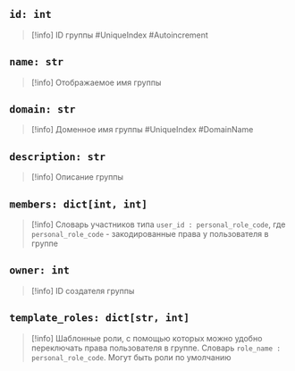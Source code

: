 ## `id: int`
> [!info] ID группы #UniqueIndex #Autoincrement 

## `name: str`
> [!info] Отображаемое имя группы

## `domain: str`

> [!info]  Доменное имя группы #UniqueIndex #DomainName

## `description: str`
> [!info] Описание группы

## `members: dict[int, int]`
> [!info] Словарь участников типа `user_id : personal_role_code`, где `personal_role_code` - закодированные права у пользователя в группе  

## `owner: int`
> [!info] ID cоздателя группы

## `template_roles: dict[str, int]`
> [!info] Шаблонные роли, с помощью которых можно удобно переключать права пользователя в группе. Словарь `role_name : personal_role_code`. Могут быть роли по умолчанию
